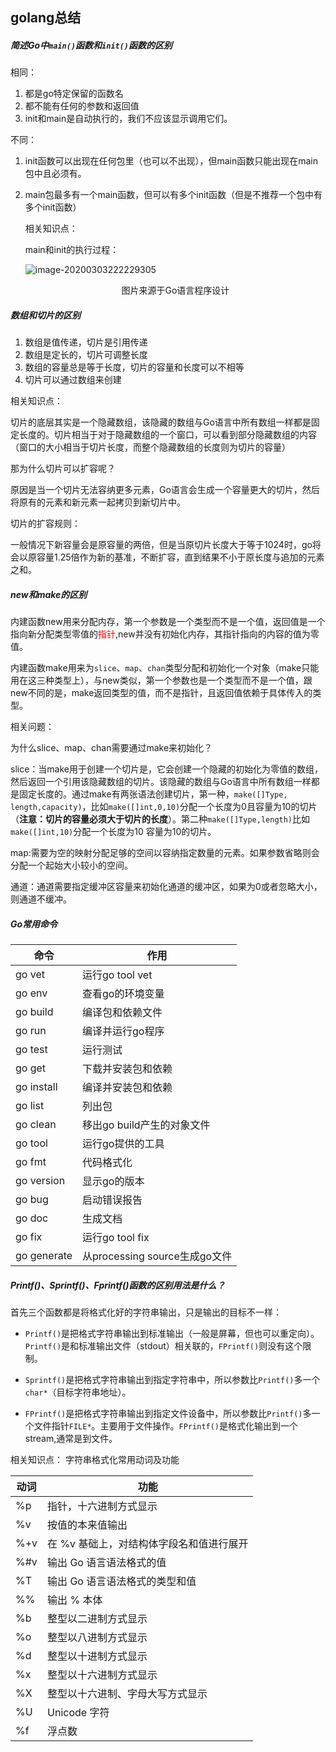 ## golang总结

##### 简述Go中`main()`函数和`init()`函数的区别

相同：

1. 都是go特定保留的函数名
2. 都不能有任何的参数和返回值
3. init和main是自动执行的，我们不应该显示调用它们。

不同：

1. init函数可以出现在任何包里（也可以不出现），但main函数只能出现在main包中且必须有。

2. main包最多有一个main函数，但可以有多个init函数（但是不推荐一个包中有多个init函数）

   相关知识点：

   main和init的执行过程：

   ![image-20200303222229305](https://eric-typora-img.oss-cn-beijing.aliyuncs.com/typora/20200303222230-15541.png)

   <center>图片来源于Go语言程序设计</center>


##### 数组和切片的区别

1. 数组是值传递，切片是引用传递
2. 数组是定长的，切片可调整长度
3. 数组的容量总是等于长度，切片的容量和长度可以不相等
4. 切片可以通过数组来创建

相关知识点：

切片的底层其实是一个隐藏数组，该隐藏的数组与Go语言中所有数组一样都是固定长度的。切片相当于对于隐藏数组的一个窗口，可以看到部分隐藏数组的内容（窗口的大小相当于切片长度，而整个隐藏数组的长度则为切片的容量）

那为什么切片可以扩容呢？

 原因是当一个切片无法容纳更多元素，Go语言会生成一个容量更大的切片，然后将原有的元素和新元素一起拷贝到新切片中。

切片的扩容规则：

一般情况下新容量会是原容量的两倍，但是当原切片长度大于等于1024时，go将会以原容量1.25倍作为新的基准，不断扩容，直到结果不小于原长度与追加的元素之和。

##### new和make的区别

内建函数new用来分配内存，第一个参数是一个类型而不是一个值，返回值是一个指向新分配类型零值的<font color = red>指针</font>,new并没有初始化内存，其指针指向的内容的值为零值。

内建函数make用来为`slice`、`map`、`chan`类型分配和初始化一个对象（make只能用在这三种类型上），与new类似，第一个参数也是一个类型而不是一个值，跟new不同的是，make返回类型的值，而不是指针，且返回值依赖于具体传入的类型。

相关问题：

为什么slice、map、chan需要通过make来初始化？

slice：当make用于创建一个切片是，它会创建一个隐藏的初始化为零值的数组，然后返回一个引用该隐藏数组的切片。该隐藏的数组与Go语言中所有数组一样都是固定长度的。通过make有两张语法创建切片，第一种，`make([]Type, length,capacity)`，比如`make([]int,0,10)`分配一个长度为0且容量为10的切片（**注意：切片的容量必须大于切片的长度**）。第二种`make([]Type,length)`比如`make([]int,10)`分配一个长度为10 容量为10的切片。

map:需要为空的映射分配足够的空间以容纳指定数量的元素。如果参数省略则会分配一个起始大小较小的空间。

通道：通道需要指定缓冲区容量来初始化通道的缓冲区，如果为0或者忽略大小，则通道不缓冲。

##### Go常用命令

| 命令        | 作用                          |
| ----------- | ----------------------------- |
| go vet      | 运行go tool vet               |
| go env      | 查看go的环境变量              |
| go build    | 编译包和依赖文件              |
| go run      | 编译并运行go程序              |
| go test     | 运行测试                      |
| go get      | 下载并安装包和依赖            |
| go install  | 编译并安装包和依赖            |
| go list     | 列出包                        |
| go clean    | 移出go build产生的对象文件    |
| go tool     | 运行go提供的工具              |
| go fmt      | 代码格式化                    |
| go version  | 显示go的版本                  |
| go bug      | 启动错误报告                  |
| go doc      | 生成文档                      |
| go fix      | 运行go tool fix               |
| go generate | 从processing source生成go文件 |

##### Printf()、Sprintf()、Fprintf()函数的区别用法是什么？

首先三个函数都是将格式化好的字符串输出，只是输出的目标不一样：

- `Printf()`是把格式字符串输出到标准输出（一般是屏幕，但也可以重定向）。`Printf()`是和标准输出文件（stdout）相关联的，`FPrintf()`则没有这个限制。

- `Sprintf()`是把格式字符串输出到指定字符串中，所以参数比`Printf()`多一个`char*`（目标字符串地址）。

- `FPrintf()`是把格式字符串输出到指定文件设备中，所以参数比`Printf()`多一个文件指针`FILE*`。主要用于文件操作。`FPrintf()`是格式化输出到一个stream,通常是到文件。

相关知识点：
字符串格式化常用动词及功能

| 动词 | 功能                                     |
| ---- | ---------------------------------------- |
| %p   | 指针，十六进制方式显示                   |
| %v   | 按值的本来值输出                         |
| %+v  | 在 %v 基础上，对结构体字段名和值进行展开 |
| %#v  | 输出 Go 语言语法格式的值                 |
| %T   | 输出 Go 语言语法格式的类型和值           |
| %%   | 输出 % 本体                              |
| %b   | 整型以二进制方式显示                     |
| %o   | 整型以八进制方式显示                     |
| %d   | 整型以十进制方式显示                     |
| %x   | 整型以十六进制方式显示                   |
| %X   | 整型以十六进制、字母大写方式显示         |
| %U   | Unicode 字符                             |
| %f   | 浮点数                                   |

  

  

  

  

  